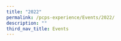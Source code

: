 ```yaml
---
title: "2022"
permalink: /pcps-experience/Events/2022/
description: ""
third_nav_title: Events
---
```


